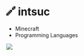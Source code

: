 # ![](https://github.com/intsuc/intsuc/blob/main/intsuc.png) intsuc

- Minecraft
- Programming Languages

![](https://github-readme-stats.vercel.app/api/top-langs/?username=intsuc&layout=compact)
